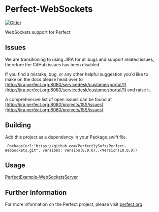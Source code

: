 # Perfect-WebSockets

[![Gitter](https://badges.gitter.im/PerfectlySoft/PerfectDocs.svg)](https://gitter.im/PerfectlySoft/PerfectDocs?utm_source=badge&utm_medium=badge&utm_campaign=pr-badge)


WebSockets support for Perfect

## Issues

We are transitioning to using JIRA for all bugs and support related issues, therefore the GitHub issues has been disabled.

If you find a mistake, bug, or any other helpful suggestion you'd like to make on the docs please head over to [http://jira.perfect.org:8080/servicedesk/customer/portal/1](http://jira.perfect.org:8080/servicedesk/customer/portal/1) and raise it.

A comprehensive list of open issues can be found at [http://jira.perfect.org:8080/projects/ISS/issues](http://jira.perfect.org:8080/projects/ISS/issues)


Building
--------

Add this project as a dependency in your Package.swift file.

~~~~~~~~~~~~~~~~~~~~~~~~~~~~~~~~~~~~~~~~~~~~~~~~~~~~~~~~~~~~~~~~~~~~~~~~~~~~~~~~
.Package(url:"https://github.com/PerfectlySoft/Perfect-WebSockets.git", versions: Version(0,0,0)..<Version(10,0,0))
~~~~~~~~~~~~~~~~~~~~~~~~~~~~~~~~~~~~~~~~~~~~~~~~~~~~~~~~~~~~~~~~~~~~~~~~~~~~~~~~

Usage
--------

[PerfectExample-WebSocketsServer](https://github.com/PerfectlySoft/PerfectExample-WebSocketsServer)



## Further Information
For more information on the Perfect project, please visit [perfect.org](http://perfect.org).
